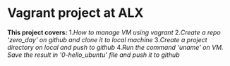 # Vagrant project at ALX
**This project covers:**
1.*How to manage VM using vagrant*
2.*Create a repo 'zero_day' on github and clone it to local machine*
3.*Create a project directory on local and push to github*
4.*Run the command 'uname' on VM. Save the result in '0-hello_ubuntu' file and push it to github*
